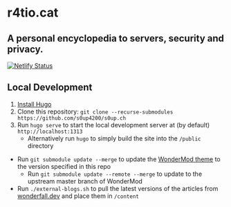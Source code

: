 # r4tio.cat
A personal encyclopedia to servers, security and privacy.
---

[![Netlify Status](https://api.netlify.com/api/v1/badges/d4ff8d90-226f-4fb4-968a-34f415eb4cb3/deploy-status)](https://app.netlify.com/sites/r4tio/deploys)

## Local Development

1. [Install Hugo](https://gohugo.io/getting-started/installing/)
1. Clone this repository: `git clone --recurse-submodules https://github.com/s0up4200/s0up.ch`
1. Run `hugo serve` to start the local development server at (by default) `http://localhost:1313`
   - Alternatively run `hugo` to simply build the site into the `/public` directory

- Run `git submodule update --merge` to update the [WonderMod theme](https://github.com/Wonderfall/hugo-WonderMod) to the version specified in this repo
  - Run `git submodule update --remote --merge` to update to the upstream master branch of WonderMod
- Run `./external-blogs.sh` to pull the latest versions of the articles from [wonderfall.dev](https://wonderfall.dev) and place them in `/content`
